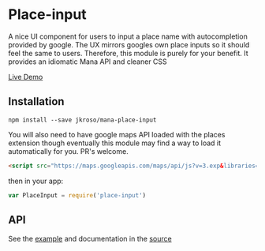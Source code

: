 # Place-input

A nice UI component for users to input a place name with autocompletion provided by google. The UX mirrors googles own place inputs so it should feel the same to users. Therefore, this module is purely for your benefit. It provides an idiomatic Mana API and cleaner CSS

[Live Demo](http://jkroso.github.io/mana-place-input/example.html)

## Installation

`npm install --save jkroso/mana-place-input`

You will also need to have google maps API loaded with the places extension though eventually this module may find a way to load it automatically for you. PR's welcome.

```html
<script src="https://maps.googleapis.com/maps/api/js?v=3.exp&libraries=places"></script>
```

then in your app:

```js
var PlaceInput = require('place-input')
```

## API

See the [example](example.html) and documentation in the [source](index.js)
